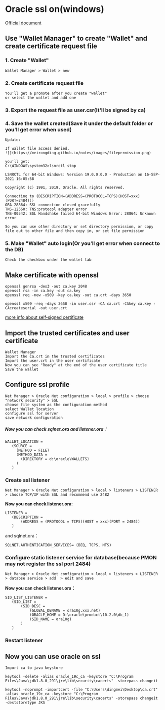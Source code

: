 # Oracle ssl on(windows)
[Official document](https://docs.oracle.com/cd/B28359_01/network.111/b28530/asossl.htm#i1006119)

## Use "Wallet Manager" to create "Wallet" and create certificate request file
### 1. Create "Wallet"
```
Wallet Manager > Wallet > new
```
### 2. Create certificate request file
```
You'll get a promote after you create "wallet"  
or select the wallet and add one
```
### 3. Export the request file as user.csr(It'll be signed by ca)
### 4. Save the wallet created(**Save it under the default folder or you'll get error when used**)
```
Update:

If wallet file access denied, 
![](https://meirongding.github.io/notes/images/filepermission.png)

you'll get:
C:\WINDOWS\system32>lsnrctl stop

LSNRCTL for 64-bit Windows: Version 19.0.0.0.0 - Production on 16-SEP-2021 16:05:58

Copyright (c) 1991, 2019, Oracle. All rights reserved.

Connecting to (DESCRIPTION=(ADDRESS=(PROTOCOL=TCPS)(HOST=xxx)(PORT=2484)))
ORA-28864: SSL connection closed gracefully
TNS-12560: TNS:protocol adapter error
TNS-00542: SSL Handshake failed 64-bit Windows Error: 28864: Unknown error

So you can use other directory or set directory permission, or copy file out to other file and then copy in, or set file permission
```
### 5. Make "Wallet" auto login(Or you'll get error when connect to the DB)
```
Check the checkbox under the wallet tab
```
## Make certificate with openssl
```
openssl genrsa -des3 -out ca.key 2048  
openssl rsa -in ca.key -out ca.key  
openssl req -new -x509 -key ca.key -out ca.crt -days 3650

openssl x509 -req -days 3650 -in user.csr -CA ca.crt -CAkey ca.key -CAcreateserial -out user.crt  
```
[more info about self-signed certificate](https://meirongding.github.io/notes/certs/self-signed%20crt%20based%20on%20openssl)

## Import the trusted certificates and user certificate
```
Wallet Manager  
Import the ca.crt in the trusted certificates  
Import the user.crt in the user certificate  
Now you can see "Ready" at the end of the user certificate title  
Save the wallet
```
## Configure ssl profile
```
Net Manager > Oracle Net configuration > local > profile > choose "network security" > SSL  
choose file system as the configuration method  
select Wallet location  
configure ssl for server  
save network configuration
```
##### Now you can check sqlnet.ora and listener.ora：  
```
WALLET_LOCATION =  
   (SOURCE =  
     (METHOD = FILE)  
     (METHOD_DATA =  
       (DIRECTORY = d:\oracle\WALLETS)  
     )  
   )
```
### Create ssl listener
```
Net Manager > Oracle Net configuration > local > listeners > LISTENER > choose TCP/IP with SSL and recommend use 2482
```
**Now you can check listener.ora:**
```
LISTENER =
   (DESCRIPTION =
       (ADDRESS = (PROTOCOL = TCPS)(HOST = xxx)(PORT = 2484))
   )
```
and sqlnet.ora：
```
SQLNET.AUTHENTICATION_SERVICES= (BEQ, TCPS, NTS)
```
### Configure static listener service for database(because PMON may not register the ssl port 2484)
```
Net Manager > Oracle Net configuration > local > listeners > LISTENER > databse service > add  > edit and save
```
**Now you can check listener.ora：**
```  
SID_LIST_LISTENER =
   (SID_LIST =
       (SID_DESC =
           (GLOBAL_DBNAME = ora10g.xxx.net)
           (ORACLE_HOME = D:\oracle\product\10.2.0\db_1)
           (SID_NAME = ora10g)
       )
   )
```
### Restart listener

## Now you can use oracle on ssl
```
Import ca to java keystore

keytool -delete -alias oracle_19c_ca -keystore "C:\Program Files\Java\jdk1.8.0_291\jre\lib\security\cacerts" -storepass changeit

keytool -noprompt -importcert -file "C:\Users\dingmei\Desktop\ca.crt" -alias oracle_19c_ca -keystore "C:\Program Files\Java\jdk1.8.0_291\jre\lib\security\cacerts" -storepass changeit -deststoretype JKS
```
